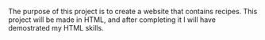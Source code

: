 The purpose of this project is to create a website that contains recipes. This project will be made in HTML, and after completing it I will have demostrated my HTML skills.